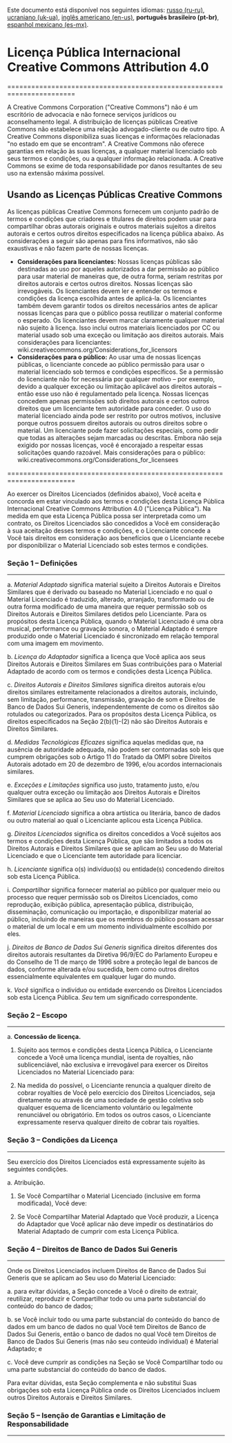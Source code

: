 Este documento está disponível nos seguintes idiomas: [russo (ru-ru)](/docs/ASSETS_LICENSE_ru-ru.md), [ucraniano (uk-ua)](/docs/ASSETS_LICENSE_uk-ua.md), [inglês americano (en-us)](/ASSETS_LICENSE.md), **português brasileiro (pt-br)**, [espanhol mexicano (es-mx)](/docs/ASSETS_LICENSE_es-mx.md).

# Licença Pública Internacional Creative Commons Attribution 4.0

=======================================================================

A Creative Commons Corporation ("Creative Commons") não é um escritório de advocacia e não fornece serviços jurídicos ou aconselhamento legal. A distribuição de licenças públicas Creative Commons não estabelece uma relação advogado-cliente ou de outro tipo. A Creative Commons disponibiliza suas licenças e informações relacionadas "no estado em que se encontram". A Creative Commons não oferece garantias em relação às suas licenças, a qualquer material licenciado sob seus termos e condições, ou a qualquer informação relacionada. A Creative Commons se exime de toda responsabilidade por danos resultantes de seu uso na extensão máxima possível.

## Usando as Licenças Públicas Creative Commons

As licenças públicas Creative Commons fornecem um conjunto padrão de termos e condições que criadores e titulares de direitos podem usar para compartilhar obras autorais originais e outros materiais sujeitos a direitos autorais e certos outros direitos especificados na licença pública abaixo. As considerações a seguir são apenas para fins informativos, não são exaustivas e não fazem parte de nossas licenças.

* **Considerações para licenciantes:** Nossas licenças públicas são destinadas ao uso por aqueles autorizados a dar permissão ao público para usar material de maneiras que, de outra forma, seriam restritas por direitos autorais e certos outros direitos. Nossas licenças são irrevogáveis. Os licenciantes devem ler e entender os termos e condições da licença escolhida antes de aplicá-la. Os licenciantes também devem garantir todos os direitos necessários antes de aplicar nossas licenças para que o público possa reutilizar o material conforme o esperado. Os licenciantes devem marcar claramente qualquer material não sujeito à licença. Isso inclui outros materiais licenciados por CC ou material usado sob uma exceção ou limitação aos direitos autorais. Mais considerações para licenciantes: wiki.creativecommons.org/Considerations_for_licensors
* **Considerações para o público:** Ao usar uma de nossas licenças públicas, o licenciante concede ao público permissão para usar o material licenciado sob termos e condições específicos. Se a permissão do licenciante não for necessária por qualquer motivo – por exemplo, devido a qualquer exceção ou limitação aplicável aos direitos autorais – então esse uso não é regulamentado pela licença. Nossas licenças concedem apenas permissões sob direitos autorais e certos outros direitos que um licenciante tem autoridade para conceder. O uso do material licenciado ainda pode ser restrito por outros motivos, inclusive porque outros possuem direitos autorais ou outros direitos sobre o material. Um licenciante pode fazer solicitações especiais, como pedir que todas as alterações sejam marcadas ou descritas. Embora não seja exigido por nossas licenças, você é encorajado a respeitar essas solicitações quando razoável. Mais considerações para o público: wiki.creativecommons.org/Considerations_for_licensees

=======================================================================

Ao exercer os Direitos Licenciados (definidos abaixo), Você aceita e concorda em estar vinculado aos termos e condições desta Licença Pública Internacional Creative Commons Attribution 4.0 ("Licença Pública"). Na medida em que esta Licença Pública possa ser interpretada como um contrato, os Direitos Licenciados são concedidos a Você em consideração à sua aceitação desses termos e condições, e o Licenciante concede a Você tais direitos em consideração aos benefícios que o Licenciante recebe por disponibilizar o Material Licenciado sob estes termos e condições.

### Seção 1 – Definições

---

a. *Material Adaptado* significa material sujeito a Direitos Autorais e Direitos Similares que é derivado ou baseado no Material Licenciado e no qual o Material Licenciado é traduzido, alterado, arranjado, transformado ou de outra forma modificado de uma maneira que requer permissão sob os Direitos Autorais e Direitos Similares detidos pelo Licenciante. Para os propósitos desta Licença Pública, quando o Material Licenciado é uma obra musical, performance ou gravação sonora, o Material Adaptado é sempre produzido onde o Material Licenciado é sincronizado em relação temporal com uma imagem em movimento.

b. *Licença do Adaptador* significa a licença que Você aplica aos seus Direitos Autorais e Direitos Similares em Suas contribuições para o Material Adaptado de acordo com os termos e condições desta Licença Pública.

c. *Direitos Autorais e Direitos Similares* significa direitos autorais e/ou direitos similares estreitamente relacionados a direitos autorais, incluindo, sem limitação, performance, transmissão, gravação de som e Direitos de Banco de Dados Sui Generis, independentemente de como os direitos são rotulados ou categorizados. Para os propósitos desta Licença Pública, os direitos especificados na Seção 2(b)(1)-(2) não são Direitos Autorais e Direitos Similares.

d. *Medidas Tecnológicas Eficazes* significa aquelas medidas que, na ausência de autoridade adequada, não podem ser contornadas sob leis que cumprem obrigações sob o Artigo 11 do Tratado da OMPI sobre Direitos Autorais adotado em 20 de dezembro de 1996, e/ou acordos internacionais similares.

e. *Exceções e Limitações* significa uso justo, tratamento justo, e/ou qualquer outra exceção ou limitação aos Direitos Autorais e Direitos Similares que se aplica ao Seu uso do Material Licenciado.

f. *Material Licenciado* significa a obra artística ou literária, banco de dados ou outro material ao qual o Licenciante aplicou esta Licença Pública.

g. *Direitos Licenciados* significa os direitos concedidos a Você sujeitos aos termos e condições desta Licença Pública, que são limitados a todos os Direitos Autorais e Direitos Similares que se aplicam ao Seu uso do Material Licenciado e que o Licenciante tem autoridade para licenciar.

h. *Licenciante* significa o(s) indivíduo(s) ou entidade(s) concedendo direitos sob esta Licença Pública.

i. *Compartilhar* significa fornecer material ao público por qualquer meio ou processo que requer permissão sob os Direitos Licenciados, como reprodução, exibição pública, apresentação pública, distribuição, disseminação, comunicação ou importação, e disponibilizar material ao público, incluindo de maneiras que os membros do público possam acessar o material de um local e em um momento individualmente escolhido por eles.

j. *Direitos de Banco de Dados Sui Generis* significa direitos diferentes dos direitos autorais resultantes da Diretiva 96/9/EC do Parlamento Europeu e do Conselho de 11 de março de 1996 sobre a proteção legal de bancos de dados, conforme alterada e/ou sucedida, bem como outros direitos essencialmente equivalentes em qualquer lugar do mundo.

k. *Você* significa o indivíduo ou entidade exercendo os Direitos Licenciados sob esta Licença Pública. *Seu* tem um significado correspondente.

### Seção 2 – Escopo

---

a. **Concessão de licença.**

  1. Sujeito aos termos e condições desta Licença Pública, o Licenciante concede a Você uma licença mundial, isenta de royalties, não sublicenciável, não exclusiva e irrevogável para exercer os Direitos Licenciados no Material Licenciado para:
  
  2. Na medida do possível, o Licenciante renuncia a qualquer direito de cobrar royalties de Você pelo exercício dos Direitos Licenciados, seja diretamente ou através de uma sociedade de gestão coletiva sob qualquer esquema de licenciamento voluntário ou legalmente renunciável ou obrigatório. Em todos os outros casos, o Licenciante expressamente reserva qualquer direito de cobrar tais royalties.

### Seção 3 – Condições da Licença

---

Seu exercício dos Direitos Licenciados está expressamente sujeito às seguintes condições.

a. Atribuição.

  1. Se Você Compartilhar o Material Licenciado (inclusive em forma modificada), Você deve:
  
  2. Se Você Compartilhar Material Adaptado que Você produzir, a Licença do Adaptador que Você aplicar não deve impedir os destinatários do Material Adaptado de cumprir com esta Licença Pública.

### Seção 4 – Direitos de Banco de Dados Sui Generis

---

Onde os Direitos Licenciados incluem Direitos de Banco de Dados Sui Generis que se aplicam ao Seu uso do Material Licenciado:

a. para evitar dúvidas, a Seção concede a Você o direito de extrair, reutilizar, reproduzir e Compartilhar todo ou uma parte substancial do conteúdo do banco de dados;

b. se Você incluir todo ou uma parte substancial do conteúdo do banco de dados em um banco de dados no qual Você tem Direitos de Banco de Dados Sui Generis, então o banco de dados no qual Você tem Direitos de Banco de Dados Sui Generis (mas não seu conteúdo individual) é Material Adaptado; e

c. Você deve cumprir as condições na Seção se Você Compartilhar todo ou uma parte substancial do conteúdo do banco de dados.

Para evitar dúvidas, esta Seção complementa e não substitui Suas obrigações sob esta Licença Pública onde os Direitos Licenciados incluem outros Direitos Autorais e Direitos Similares.

### Seção 5 – Isenção de Garantias e Limitação de Responsabilidade

---
